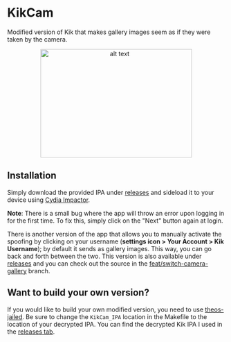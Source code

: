 # KikCam

Modified version of Kik that makes gallery images seem as if they were taken by the camera.

<p align="center">
<img src="https://i.imgur.com/kkHSCvA.jpg" alt="alt text" width="350" height="250">
</p>

## Installation 

Simply download the provided IPA under [releases](https://github.com/synecx/KikCam/releases) and sideload it to your device using [Cydia Impactor](http://www.cydiaimpactor.com).

**Note**: There is a small bug where the app will throw an error upon logging in for the first time. To fix this, simply click on the "Next" button again at login.

There is another version of the app that allows you to manually activate the spoofing by clicking on your username (**settings icon > Your Account > Kik Username**); by default it sends as gallery images. This way, you can go back and forth between the two. This version is also available under [releases](https://github.com/synecx/KikCam/releases) and you can check out the source in the [feat/switch-camera-gallery](https://github.com/synecx/KikCam/tree/feat/switch-camera-gallery) branch.

## Want to build your own version?

If you would like to build your own modified version, you need to use [theos-jailed](https://github.com/kabiroberai/theos-jailed). Be sure to change the ```KikCam_IPA``` location in the Makefile to the location of your decrypted IPA. You can find the decrypted Kik IPA I used in the [releases tab](https://github.com/synecx/KikCam/releases).

